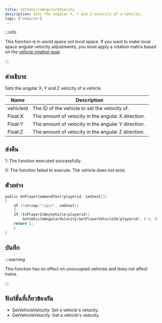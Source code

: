 ```yaml
---
title: SetVehicleAngularVelocity
description: Sets the angular X, Y and Z velocity of a vehicle.
tags: ["vehicle"]
---
```


:::info

This function is in _world_ space not _local_ space. If you want to make local space angular velocity adjustments, you must apply a rotation matrix based on the [vehicle rotation quat](GetVehicleRotationQuat).

:::

## คำอธิบาย

Sets the angular X, Y and Z velocity of a vehicle

| Name      | Description                                         |
| --------- | --------------------------------------------------- |
| vehicleid | The ID of the vehicle to set the velocity of.       |
| Float:X   | The amount of velocity in the angular X direction.  |
| Float:Y   | The amount of velocity in the angular Y direction . |
| Float:Z   | The amount of velocity in the angular Z direction.  |

## ส่งคืน

1: The function executed successfully.

0: The function failed to execute. The vehicle does not exist.

## ตัวอย่าง

```c
public OnPlayerCommandText(playerid, cmdtext[])
{
    if (!strcmp("/spin", cmdtext))
    {
    if (IsPlayerInAnyVehicle(playerid))
        SetVehicleAngularVelocity(GetPlayerVehicleID(playerid), 0.0, 0.0, 2.0);
    return 1;
    }
}
```

## บันทึก

:::warning

This function has no effect on unoccupied vehicles and does not affect trains.

:::

## ฟังก์ชั่นที่เกี่ยวข้องกัน

- SetVehicleVelocity: Set a vehicle's velocity.
- GetVehicleVelocity: Get a vehicle's velocity.
